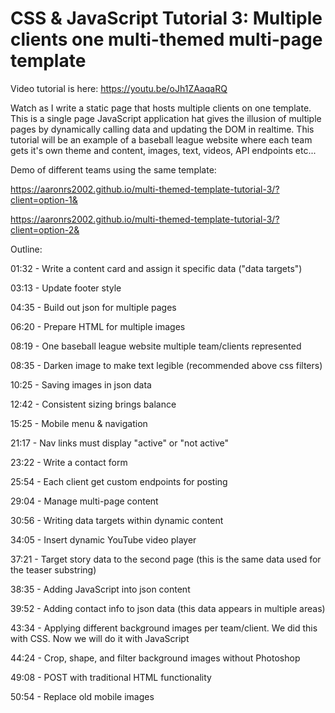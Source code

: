 # CSS &amp; JavaScript Tutorial 3: Multiple clients one multi-themed multi-page template

Video tutorial is here: https://youtu.be/oJh1ZAaqaRQ

Watch as I write a static page that hosts multiple clients on one template. This is a single page JavaScript application hat gives the illusion of multiple pages by dynamically calling data and updating the DOM in realtime. 
This tutorial will be an example of a baseball league website where each team gets it's own theme and content, images, text, videos, API endpoints etc...

Demo of different teams using the same template:

https://aaronrs2002.github.io/multi-themed-template-tutorial-3/?client=option-1&

https://aaronrs2002.github.io/multi-themed-template-tutorial-3/?client=option-2&





Outline:

01:32 - Write a content card and assign it specific data ("data targets")

03:13 - Update footer style

04:35 - Build out json for multiple pages

06:20 - Prepare HTML for multiple images

08:19 - One baseball league website multiple team/clients represented

08:35 - Darken image to make text legible (recommended above css filters)

10:25 - Saving images in json data

12:42 - Consistent sizing brings balance

15:25 - Mobile menu & navigation

21:17 - Nav links must display "active" or "not active"

23:22 - Write a contact form

25:54 - Each client get custom endpoints for posting

29:04 - Manage multi-page content

30:56 - Writing data targets within dynamic content

34:05 - Insert dynamic YouTube video player

37:21 - Target story data to the second page (this is the same data used for the teaser substring)

38:35 - Adding JavaScript into json content

39:52 - Adding contact info to json data (this data appears in multiple areas)

43:34 - Applying different background images per team/client. We did this with CSS. Now we will do it with JavaScript

44:24 - Crop, shape, and filter background images without Photoshop

49:08 - POST with traditional HTML functionality

50:54 - Replace old mobile images
